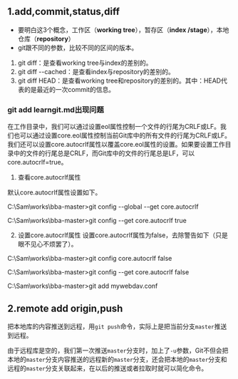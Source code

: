 ## 1.add,commit,status,diff

- 要明白这3个概念，工作区（**working tree**），暂存区（**index /stage**），本地仓库（**repository**）
- git跟不同的参数，比较不同的区间的版本。

1. git diff：是查看working tree与index的差别的。
2. git diff --cached：是查看index与repository的差别的。
3. git diff HEAD：是查看working tree和repository的差别的。其中：HEAD代表的是最近的一次commit的信息。

### git add learngit.md出现问题

在工作目录中，我们可以通过设置eol属性控制一个文件的行尾为CRLF或LF。我们也可以通过设置core.eol属性控制当前Git库中的所有文件的行尾为CRLF或LF。我们还可以设置core.autocrlf属性以覆盖core.eol属性的设置。如果要设置工作目录中的文件的行尾总是CRLF，而Git库中的文件的行尾总是LF，可以core.autocrlf=true。

1. 查看core.autocrlf属性

默认core.autocrlf属性设置如下。

C:\Sam\works\bba-master>git config --global --get core.autocrlf

C:\Sam\works\bba-master>git config --get core.autocrlf
true

2. 设置core.autocrlf属性
设置core.autocrlf属性为false，去除警告如下（只是眼不见心不烦罢了）。

C:\Sam\works\bba-master>git config core.autocrlf false

C:\Sam\works\bba-master>git config --get core.autocrlf
false

C:\Sam\works\bba-master>git add mywebdav.conf

## 2.remote add origin,push

把本地库的内容推送到远程，用`git push`命令，实际上是把当前分支`master`推送到远程。

由于远程库是空的，我们第一次推送`master`分支时，加上了`-u`参数，Git不但会把本地的`master`分支内容推送的远程新的`master`分支，还会把本地的`master`分支和远程的`master`分支关联起来，在以后的推送或者拉取时就可以简化命令。

